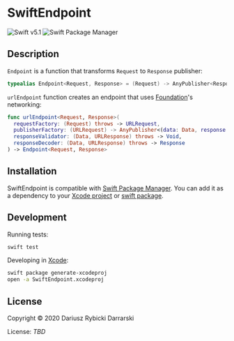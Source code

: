 # SwiftEndpoint

![Swift v5.1](https://img.shields.io/badge/swift-v5.1-orange.svg)
![Swift Package Manager](https://img.shields.io/badge/swift%20package%20manager-✓-green.svg)

## Description

`Endpoint` is a function that transforms `Request` to `Response` publisher:
 
```swift
typealias Endpoint<Request, Response> = (Request) -> AnyPublisher<Response, Error>
```

`urlEndpoint` function creates an endpoint that uses [Foundation](https://developer.apple.com/documentation/foundation)'s networking:

```swift
func urlEndpoint<Request, Response>(
  requestFactory: (Request) throws -> URLRequest,
  publisherFactory: (URLRequest) -> AnyPublisher<(data: Data, response: URLResponse), Error>,
  responseValidator: (Data, URLResponse) throws -> Void,
  responseDecoder: (Data, URLResponse) throws -> Response
) -> Endpoint<Request, Response>
```

## Installation

SwiftEndpoint is compatible with [Swift Package Manager](https://swift.org/package-manager/). You can add it as a dependency to your [Xcode project](https://developer.apple.com/documentation/xcode/adding_package_dependencies_to_your_app) or [swift package](https://github.com/apple/swift-package-manager/blob/master/Documentation/Usage.md#defining-dependencies).

## Development

Running tests:

```sh
swift test
```

Developing in [Xcode](https://developer.apple.com/xcode/):

```sh
swift package generate-xcodeproj
open -a SwiftEndpoint.xcodeproj
```

## License

Copyright © 2020 Dariusz Rybicki Darrarski

License: *TBD*
